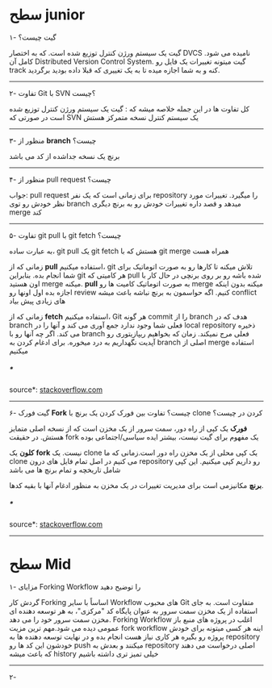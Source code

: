 # سطح junior

۱- گیت چیست؟

گیت یک سیستم ورژن کنترل توزیع شده است. که به اختصار DVCS نامیده می شود. کامل آن Distributed Version Control System. گیت
میتونه تغییرات یک فایل رو track کنه و به شما اجازه میده تا به یک تغییری که قبلا داده بودید برگردید.


--- 

۲- تفاوت Git با SVN ؟چیست

کل تفاوت ها در این جمله خلاصه میشه که : گیت یک سیستم ورژن کنترل توزیع شده است در صورتی که SVN یک سیستم کنترل نسخه متمرکز
هستش

--- 

۳- منظور از **branch** چیست؟

برنچ یک نسخه جداشده از کد می باشد

---

۴- منظور از pull request چیست؟

جواب: pull request برای زمانی است که یک نفر repository را میگیرد. تغییرات مورد نظر خودش رو توی branch میدهد و قصد داره
تغییرات خودش رو به برنچ دیگری merge کند

---

۵- تفاوت git pull با git fetch چیست؟

به عبارت ساده، git pull یک git fetch هستش که با git merge همراه هست

زمانی که از **pull** استفاده میکنیم، git تلاش میکنه تا کارها رو به صورت اتوماتیک برای شما انجام بده. بنابراین git هر
کامیتی که pull شده باشه رو بر روی برنچی در حال کار با اون هستید merge میکنه. **pull** به صورت اتوماتیک کامیت ها رو merge
میکنه بدون اینکه اجازه بده اول اونها رو review کنیم. اگه حواسمون به برنچ نباشه باعث میشه conflict های زیادی پیش بیاد

زمانی که از **fetch** استفاده میکنیم، Git هر گونه commit را از branch هدف که در branch فعلی شما وجود ندارد جمع آوری می
کند و آنها را در local repository ذخیره می کند. اگر چه آنها رو با branch فعلی مرج نمیکند. زمان که بخواهیم ریپازیتوری رو
آپدیت نگهداریم به درد میخوره. برای ادغام کردن به branch اصلی از merge استفاده میکنیم

##### *

source*: [stackoverflow.com](https://stackoverflow.com/questions/292357/what-is-the-difference-between-git-pull-and-git-fetch)

--- 

۶- گیت فورک **Fork** چیست؟ تفاوت بین فورک کردن یک برنچ با clone کردن در چیست؟

**فورک** یک کپی از راه دور، سمت سرور از یک مخزن است که از نسخه اصلی متمایز هستش. در حقیقت fork یک مفهوم برای گیت نیست،
بیشتر ایده سیاسی/اجتماعی بوده

**کلون** یک **fork** نیست. یک clone یک کپی محلی از یک مخزن راه دور است.زمانی که ما clone می کنیم در اصل تمام فایل های
درون repository رو داریم کپی میکنیم. این کپی شامل تاریخچه و تمام برنچ ها می باشد

**برنچ** مکانیزمی است برای مدیریت تغییرات در یک مخزن به منظور ادغام آنها با بقیه کدها.

##### *

source*: [stackoverflow.com](https://stackoverflow.com/questions/3329943/git-branch-fork-fetch-merge-rebase-and-clone-what-are-the-differences/)

---

# سطح Mid

۱- مزایای Forking Workflow را توضیح دهید

گردش کار Forking اساساً با سایر Workflow های محبوب Git متفاوت است. به جای استفاده از یک مخزن سمت سرور به عنوان پایگاه
کد "مرکزی"، به هر توسعه دهنده ای مخزن سمت سرور خود را می دهد. Forking Workflow اغلب در پروژه های منبع باز عمومی دیده می
شود.مهم ترین مزیت fork workflow اینه هر کسی میتونه برای خودش پروژه رو بگیره هر کاری نیاز هست انجام بده و در نهایت توسعه
دهنده ها به repository خودشون این کد ها رو push میکنند و بعدش به repository اصلی درخواست می دهند که باعث میشه history
خیلی تمیز تری داشته باشیم

---

۲- 